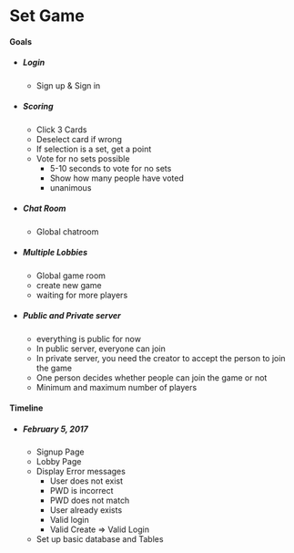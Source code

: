 # Set Game

#### Goals

- ##### Login
    - Sign up & Sign in
- ##### Scoring
    - Click 3 Cards
    - Deselect card if wrong
    - If selection is a set, get a point
    - Vote for no sets possible
        - 5-10 seconds to vote for no sets
        - Show how many people have voted
        - unanimous
- ##### Chat Room
    - Global chatroom
- ##### Multiple Lobbies
    - Global game room 
    - create new game 
    - waiting for more players
- ##### Public and Private server
    - everything is public for now
    - In public server, everyone can join
    - In private server, you need the creator to accept the person to join the game
    - One person decides whether people can join the game or not
    - Minimum and maximum number of players

#### Timeline
- ##### February 5, 2017
    - Signup Page
    - Lobby Page
    - Display Error messages
        - User does not exist
        - PWD is incorrect
        - PWD does not match
        - User already exists
        - Valid login
        - Valid Create => Valid Login
    - Set up basic database and Tables
